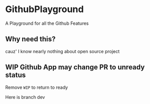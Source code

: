 # GithubPlayground
A Playground for all the Github Features

## Why need this?
cauz' I know nearly nothing about open source project

## WIP Github App may change PR to unready status
Remove `WIP` to return to ready

Here is branch dev
